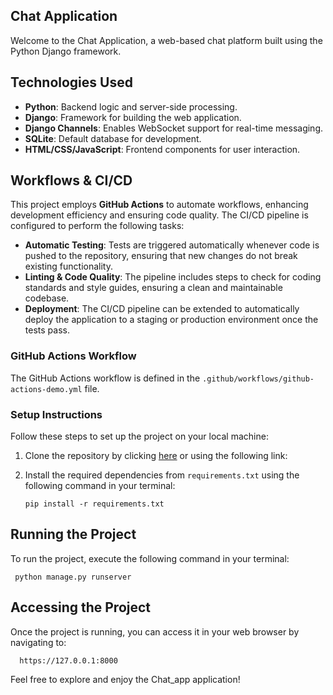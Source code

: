 ## Chat Application

Welcome to the Chat Application, a web-based chat platform built using the Python Django framework.

## Technologies Used


- **Python**: Backend logic and server-side processing.
- **Django**: Framework for building the web application.
- **Django Channels**: Enables WebSocket support for real-time messaging.
- **SQLite**: Default database for development.
- **HTML/CSS/JavaScript**: Frontend components for user interaction.

## Workflows & CI/CD

This project employs **GitHub Actions** to automate workflows, enhancing development efficiency and ensuring code quality. The CI/CD pipeline is configured to perform the following tasks:

- **Automatic Testing**: Tests are triggered automatically whenever code is pushed to the repository, ensuring that new changes do not break existing functionality.
- **Linting & Code Quality**: The pipeline includes steps to check for coding standards and style guides, ensuring a clean and maintainable codebase.
- **Deployment**: The CI/CD pipeline can be extended to automatically deploy the application to a staging or production environment once the tests pass.

### GitHub Actions Workflow


The GitHub Actions workflow is defined in the `.github/workflows/github-actions-demo.yml` file.


### Setup Instructions

Follow these steps to set up the project on your local machine:

1. Clone the repository by clicking [here](https://github.com/kibetamos/Chat_app/tree/main) or using the following link:

2. Install the required dependencies from `requirements.txt` using the following command in your terminal:
   
       pip install -r requirements.txt
  

## Running the Project

To run the project, execute the following command in your terminal:

     python manage.py runserver

## Accessing the Project


Once the project is running, you can access it in your web browser by navigating to:

      https://127.0.0.1:8000

Feel free to explore and enjoy the Chat_app application!
